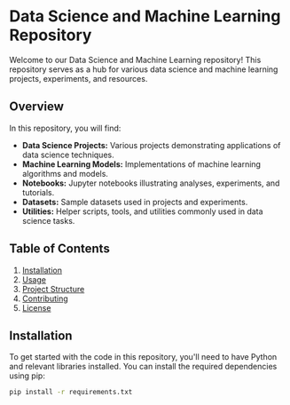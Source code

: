 # Data Science and Machine Learning Repository

Welcome to our Data Science and Machine Learning repository! This repository serves as a hub for various data science and machine learning projects, experiments, and resources.

## Overview

In this repository, you will find:

- **Data Science Projects:** Various projects demonstrating applications of data science techniques.
- **Machine Learning Models:** Implementations of machine learning algorithms and models.
- **Notebooks:** Jupyter notebooks illustrating analyses, experiments, and tutorials.
- **Datasets:** Sample datasets used in projects and experiments.
- **Utilities:** Helper scripts, tools, and utilities commonly used in data science tasks.

## Table of Contents

1. [Installation](#installation)
2. [Usage](#usage)
3. [Project Structure](#project-structure)
4. [Contributing](#contributing)
5. [License](#license)

## Installation

To get started with the code in this repository, you'll need to have Python and relevant libraries installed. You can install the required dependencies using pip:

```bash
pip install -r requirements.txt
